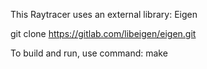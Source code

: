 

This Raytracer uses an external library: Eigen

git clone https://gitlab.com/libeigen/eigen.git

To build and run, use command: make
